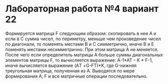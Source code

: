 # Лабораторная работа №4 вариант 22
Формируется матрица F следующим образом: скопировать в нее А
и если в С сумма чисел, по периметру, меньше чем произведение чисел по диагонали, то поменять местами В и С симметрично,
иначе В и Е поменять местами несимметрично. При этом матрица А не меняется.
После чего если определитель матрицы А больше суммы диагональных элементов матрицы F, то вычисляется выражение: A-1*AT – K * F-1,
иначе вычисляется выражение (AТ +G-FТ)*K, где G-нижняя треугольная матрица, полученная из А.
Выводятся по мере формирования А, F и все матричные операции последовательно.
